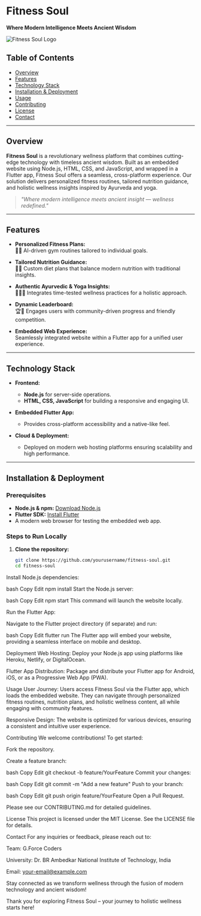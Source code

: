 # Fitness Soul
**Where Modern Intelligence Meets Ancient Wisdom**

![Fitness Soul Logo](link-to-your-logo-if-any)

## Table of Contents
- [Overview](#overview)
- [Features](#features)
- [Technology Stack](#technology-stack)
- [Installation & Deployment](#installation--deployment)
- [Usage](#usage)
- [Contributing](#contributing)
- [License](#license)
- [Contact](#contact)

---

## Overview
**Fitness Soul** is a revolutionary wellness platform that combines cutting-edge technology with timeless ancient wisdom. Built as an embedded website using Node.js, HTML, CSS, and JavaScript, and wrapped in a Flutter app, Fitness Soul offers a seamless, cross-platform experience. Our solution delivers personalized fitness routines, tailored nutrition guidance, and holistic wellness insights inspired by Ayurveda and yoga.

> _"Where modern intelligence meets ancient insight — wellness redefined."_

---

## Features
- **Personalized Fitness Plans:**  
  🏋️‍♀️ AI-driven gym routines tailored to individual goals.
  
- **Tailored Nutrition Guidance:**  
  🍎🥗 Custom diet plans that balance modern nutrition with traditional insights.
  
- **Authentic Ayurvedic & Yoga Insights:**  
  🧘‍♂️🌿 Integrates time-tested wellness practices for a holistic approach.
  
- **Dynamic Leaderboard:**  
  🏆🚀 Engages users with community-driven progress and friendly competition.
  
- **Embedded Web Experience:**  
  Seamlessly integrated website within a Flutter app for a unified user experience.

---

## Technology Stack
- **Frontend:**  
  - **Node.js** for server-side operations.
  - **HTML, CSS, JavaScript** for building a responsive and engaging UI.
  
- **Embedded Flutter App:**  
  - Provides cross-platform accessibility and a native-like feel.
  
- **Cloud & Deployment:**  
  - Deployed on modern web hosting platforms ensuring scalability and high performance.

---

## Installation & Deployment

### Prerequisites
- **Node.js & npm:** [Download Node.js](https://nodejs.org/)
- **Flutter SDK:** [Install Flutter](https://flutter.dev/docs/get-started/install)
- A modern web browser for testing the embedded web app.

### Steps to Run Locally
1. **Clone the repository:**
   ```bash
   git clone https://github.com/yourusername/fitness-soul.git
   cd fitness-soul
Install Node.js dependencies:

bash
Copy
Edit
npm install
Start the Node.js server:

bash
Copy
Edit
npm start
This command will launch the website locally.

Run the Flutter App:

Navigate to the Flutter project directory (if separate) and run:

bash
Copy
Edit
flutter run
The Flutter app will embed your website, providing a seamless interface on mobile and desktop.

Deployment
Web Hosting: Deploy your Node.js app using platforms like Heroku, Netlify, or DigitalOcean.

Flutter App Distribution: Package and distribute your Flutter app for Android, iOS, or as a Progressive Web App (PWA).

Usage
User Journey:
Users access Fitness Soul via the Flutter app, which loads the embedded website. They can navigate through personalized fitness routines, nutrition plans, and holistic wellness content, all while engaging with community features.

Responsive Design:
The website is optimized for various devices, ensuring a consistent and intuitive user experience.

Contributing
We welcome contributions! To get started:

Fork the repository.

Create a feature branch:

bash
Copy
Edit
git checkout -b feature/YourFeature
Commit your changes:

bash
Copy
Edit
git commit -m "Add a new feature"
Push to your branch:

bash
Copy
Edit
git push origin feature/YourFeature
Open a Pull Request.

Please see our CONTRIBUTING.md for detailed guidelines.

License
This project is licensed under the MIT License. See the LICENSE file for details.

Contact
For any inquiries or feedback, please reach out to:

Team: G.Force Coders

University: Dr. BR Ambedkar National Institute of Technology, India

Email: your-email@example.com

Stay connected as we transform wellness through the fusion of modern technology and ancient wisdom!

Thank you for exploring Fitness Soul – your journey to holistic wellness starts here!
